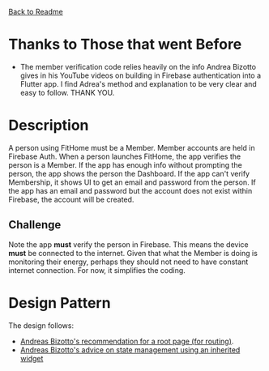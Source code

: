 [Back to Readme](../README.md)
# Thanks to Those that went Before  
* The member verification code relies heavily on the info Andrea Bizotto gives in his YouTube videos on building in Firebase authentication into a Flutter app.  I find Adrea's method and explanation to be very clear and easy to follow.  THANK YOU.
# Description 
A person using FitHome must be a Member.  Member accounts are held in Firebase Auth.  When a person launches FitHome, the app verifies the person is a Member.  If the app has enough info without prompting the person, the app shows the person the Dashboard.  If the app can't verify Membership, it shows UI to get an email and password from the person.  If the app has an email and password but the account does not exist within Firebase, the account will be created.
## Challenge
Note the app __must__ verify the person in Firebase.  This means the device __must__ be connected to the internet.  Given that what the Member is doing is monitoring their energy, perhaps they should not need to have constant internet connection.  For now, it simplifies the coding.
# Design Pattern
The design follows:  
* [Andreas Bizotto's recommendation for a root page (for routing)](https://youtu.be/Pl1rKBnmDkU).  
* [Andreas Bizotto's advice on state management using an inherited widget](https://youtu.be/Pl1rKBnmDkU)